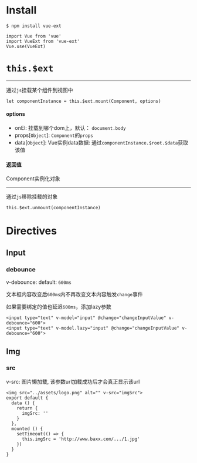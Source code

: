 # Install
```
$ npm install vue-ext
```

```
import Vue from 'vue'
import VueExt from 'vue-ext'
Vue.use(VueExt)

```

# `this.$ext`

---
通过`js`挂载某个组件到视图中
```
let componentInstance = this.$ext.mount(Component, options)
```

#### options

- onEl: 挂载到哪个dom上，默认： `document.body`
- props[`Object`]: `Component`的`props`
- data[`Object`]: Vue实例data数据: 通过`componentInstance.$root.$data`获取该值

#### 返回值

Component实例化对象

---
通过`js`移除挂载的对象
```
this.$ext.unmount(componentInstance)
```

# Directives

## Input

### debounce

v-debounce: default: `600ms`

文本框内容改变后`600ms`内不再改变文本内容触发`change`事件

如果需要绑定的值也延迟`600ms`，添加lazy参数
```
<input type="text" v-model="input" @change="changeInputValue" v-debounce="600">
<input type="text" v-model.lazy="input" @change="changeInputValue" v-debounce="600">
```

## Img

### src

v-src: 图片懒加载, 该参数url加载成功后才会真正显示该url
```
<img src="../assets/logo.png" alt="" v-src="imgSrc">
export default {
  data () {
    return {
      imgSrc: ''
    }
  },
  mounted () {
    setTimeout(() => {
      this.imgSrc = 'http://www.baxx.com/.../1.jpg'
    })
  }
}
```
